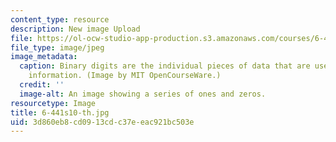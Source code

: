 ```yaml
---
content_type: resource
description: New image Upload
file: https://ol-ocw-studio-app-production.s3.amazonaws.com/courses/6-441-information-theory-spring-2010/3d860eb8cd0913cdc37eeac921bc503e_6-441s10-th.jpg
file_type: image/jpeg
image_metadata:
  caption: Binary digits are the individual pieces of data that are used to represent
    information. (Image by MIT OpenCourseWare.)
  credit: ''
  image-alt: An image showing a series of ones and zeros.
resourcetype: Image
title: 6-441s10-th.jpg
uid: 3d860eb8-cd09-13cd-c37e-eac921bc503e
---
```

